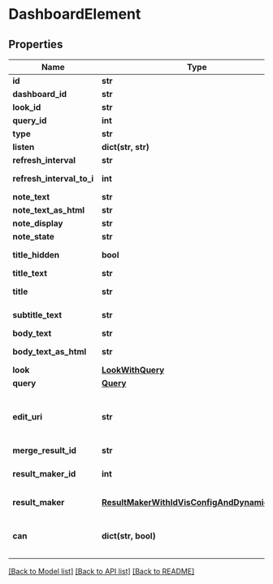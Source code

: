 # DashboardElement

## Properties
Name | Type | Description | Notes
------------ | ------------- | ------------- | -------------
**id** | **str** | Unique Id | [optional] 
**dashboard_id** | **str** | Id of Dashboard | [optional] 
**look_id** | **str** | Id Of Look | [optional] 
**query_id** | **int** | Id Of Query | [optional] 
**type** | **str** | Type | [optional] 
**listen** | **dict(str, str)** | Listen | [optional] 
**refresh_interval** | **str** | Refresh Interval | [optional] 
**refresh_interval_to_i** | **int** | Refresh Interval as integer | [optional] 
**note_text** | **str** | Note Text | [optional] 
**note_text_as_html** | **str** | Note Text as Html | [optional] 
**note_display** | **str** | Note Display | [optional] 
**note_state** | **str** | Note State | [optional] 
**title_hidden** | **bool** | Whether title is hidden | [optional] 
**title_text** | **str** | Text tile title | [optional] 
**title** | **str** | Title of dashboard element | [optional] 
**subtitle_text** | **str** | Text tile subtitle text | [optional] 
**body_text** | **str** | Text tile body text | [optional] 
**body_text_as_html** | **str** | Text tile body text as Html | [optional] 
**look** | [**LookWithQuery**](LookWithQuery.md) | Look | [optional] 
**query** | [**Query**](Query.md) | Query | [optional] 
**edit_uri** | **str** | Relative path of URI of LookML file to edit the dashboard element (LookML dashboard only). | [optional] 
**merge_result_id** | **str** | ID of merge result | [optional] 
**result_maker_id** | **int** | ID of the ResultMakerLookup entry. | [optional] 
**result_maker** | [**ResultMakerWithIdVisConfigAndDynamicFields**](ResultMakerWithIdVisConfigAndDynamicFields.md) | Data about the result maker. | [optional] 
**can** | **dict(str, bool)** | Operations the current user is able to perform on this object | [optional] 

[[Back to Model list]](../README.md#documentation-for-models) [[Back to API list]](../README.md#documentation-for-api-endpoints) [[Back to README]](../README.md)



